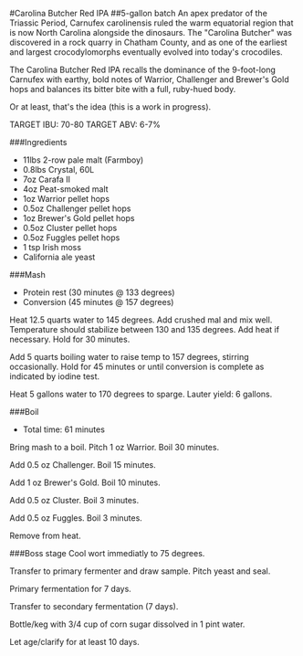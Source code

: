 #Carolina Butcher Red IPA
##5-gallon batch
An apex predator of the Triassic Period, Carnufex carolinensis ruled the warm equatorial region that is now North Carolina alongside the dinosaurs. The "Carolina Butcher" was discovered in a rock quarry in Chatham County, and as one of the earliest and largest crocodylomorphs eventually evolved into today's crocodiles.

The Carolina Butcher Red IPA recalls the dominance of the 9-foot-long Carnufex with earthy, bold notes of Warrior, Challenger and Brewer's Gold hops and balances its bitter bite with a full, ruby-hued body.

Or at least, that's the idea (this is a work in progress).

TARGET IBU: 70-80
TARGET ABV: 6-7%

###Ingredients
* 11lbs 2-row pale malt (Farmboy)
* 0.8lbs Crystal, 60L
* 7oz Carafa II
* 4oz Peat-smoked malt
* 1oz Warrior pellet hops
* 0.5oz Challenger pellet hops
* 1oz Brewer's Gold pellet hops
* 0.5oz Cluster pellet hops
* 0.5oz Fuggles pellet hops
* 1 tsp Irish moss
* California ale yeast

###Mash
* Protein rest (30 minutes @ 133 degrees)
* Conversion (45 minutes @ 157 degrees)

Heat 12.5 quarts water to 145 degrees. Add crushed mal and mix well. Temperature should stabilize between 130 and 135 degrees. Add heat if necessary. Hold for 30 minutes.

Add 5 quarts boiling water to raise temp to 157 degrees, stirring occasionally. Hold for 45 minutes or until conversion is complete as indicated by iodine test.

Heat 5 gallons water to 170 degrees to sparge. Lauter yield: 6 gallons.

###Boil
* Total time: 61 minutes

Bring mash to a boil. Pitch 1 oz Warrior. Boil 30 minutes.

Add 0.5 oz Challenger. Boil 15 minutes.

Add 1 oz Brewer's Gold. Boil 10 minutes.

Add 0.5 oz Cluster. Boil 3 minutes.

Add 0.5 oz Fuggles. Boil 3 minutes.

Remove from heat.

###Boss stage
Cool wort immediatly to 75 degrees.

Transfer to primary fermenter and draw sample. Pitch yeast and seal.

Primary fermentation for 7 days.

Transfer to secondary fermentation (7 days).

Bottle/keg with 3/4 cup of corn sugar dissolved in 1 pint water.

Let age/clarify for at least 10 days.